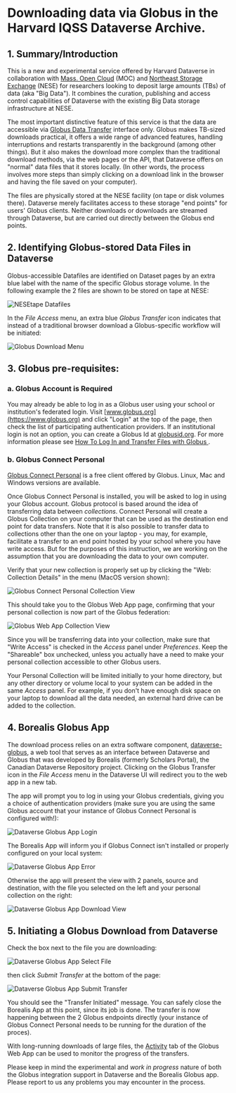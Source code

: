 # Downloading data via Globus in the Harvard IQSS Dataverse Archive.

## 1. Summary/Introduction

This is a new and experimental service offered by Harvard Dataverse in collaboration with [Mass. Open Cloud](https://massopen.cloud/) (MOC) and [Northeast Storage Exchange](https://nese.mghpcc.org/) (NESE) for researchers looking to deposit large amounts (TBs) of data (aka "Big Data"). It combines the curation, publishing and access control capabilities of Dataverse with the existing Big Data storage infrastructure at NESE.

The most important distinctive feature of this service is that the data are accessible via [Globus Data Transfer](https://www.globus.org/data-transfer) interface only. Globus makes TB-sized downloads practical, it offers a wide range of advanced features, handling interruptions and restarts transparently in the background (among other things). But it also makes the download more complex than the traditional download methods, via the web pages or the API, that Dataverse offers on "normal" data files that it stores locally. (In other words, the process involves more steps than simply clicking on a download link in the browser and having the file saved on your computer). 

The files are physically stored at the NESE facility (on tape or disk volumes there). Dataverse merely facilitates access to these storage "end points" for users' Globus clients. Neither downloads or downloads are streamed through Dataverse, but are carried out directly between the Globus end points.

## 2. Identifying Globus-stored Data Files in Dataverse

Globus-accessible Datafiles are identified on Dataset pages by an extra blue label with the name of the specific Globus storage volume. In the following example the 2 files are shown to be stored on tape at NESE: 

![NESEtape Datafiles](NESETapeDatafiles.png)

In the _File Access_ menu, an extra blue _Globus Transfer_ icon indicates that instead of a traditional browser download a Globus-specific workflow will be initiated:

![Globus Download Menu](GlobusDownloadMenu.png)

## 3. Globus pre-requisites:

### a. Globus Account is Required

You may already be able to log in as a Globus user using your school or institution's federated login. Visit [www.globus.org](https://www.globus.org) and click "Login" at the top of the page, then check the list of participating authentication providers. If an institutional login is not an option, you can create a Globus Id at [globusid.org](https://www.globusid.org). For more information please see [How To Log In and Transfer Files with Globus ](https://docs.globus.org/guides/tutorials/manage-files/transfer-files/).

### b. Globus Connect Personal 

[Globus Connect Personal](https://www.globus.org/globus-connect-personal) is a free client offered by Globus. Linux, Mac and Windows versions are available.

Once Globus Connect Personal is installed, you will be asked to log in using your Globus account. Globus protocol is based around the idea of transferring data between _collections_. Connect Personal will create a Globus Collection on your computer that can be used as the destination end point for data transfers. Note that it is also possible to transfer data to collections other than the one on your laptop - you may, for example, facilitate a transfer to an end point hosted by your school where you have write access. But for the purposes of this instruction, we are working on the assumption that you are downloading the data to your own computer. 

Verify that your new collection is properly set up by clicking the "Web: Collection Details" in the menu (MacOS version shown):

![Globus Connect Personal Collection View](GlobusPersonalConnect.png)

This should take you to the Globus Web App page, confirming that your personal collection is now part of the Globus federation:

![Globus Web App Collection View](GlobusWebAppCollection.png)

Since you will be transferring data into your collection, make sure that "Write Access" is checked in the _Access_ panel under _Preferences_. Keep the "Shareable" box unchecked, unless you actually have a need to make your personal collection accessible to other Globus users.

Your Personal Collection will be limited initially to your home directory, but any other directory or volume local to your system can be added in the same _Access_ panel. For example, if you don't have enough disk space on your laptop to download all the data needed, an external hard drive can be added to the collection. 

## 4. Borealis Globus App

The download process relies on an extra software component, [dataverse-globus](https://github.com/scholarsportal/dataverse-globus), a web tool that serves as an interface between Dataverse and Globus that was developed by Borealis (formerly Scholars Portal), the Canadian Dataverse Repository project. Clicking on the Globus Transfer icon in the _File Access_ menu in the Dataverse UI will redirect you to the web app in a new tab.

The app will prompt you to log in using your Globus credentials, giving you a choice of authentication providers (make sure you are using the same Globus account that your instance of Globus Connect Personal is configured with!):

![Dataverse Globus App Login](DataverseGlobusAppLogin.png)

The Borealis App will inform you if Globus Connect isn't installed or properly configured on your local system:

![Dataverse Globus App Error](DataverseGlobusAppError.png)

Otherwise the app will present the view with 2 panels, source and destination, with the file you selected on the left and your personal collection on the right: 

![Dataverse Globus App Download View](DataverseGlobusDownload.png)

## 5. Initiating a Globus Download from Dataverse

Check the box next to the file you are downloading:

![Dataverse Globus App Select File](DataverseGlobusAppFileSelect.png)

then click _Submit Transfer_ at the bottom of the page:

![Dataverse Globus App Submit Transfer](DataverseGlobusAppSubmitDownload.png)

You should see the "Transfer Initiated" message. You can safely close the Borealis App at this point, since its job is done. The transfer is now happening between the 2 Globus endpoints directly (your instance of Globus Connect Personal needs to be running for the duration of the proces).

With long-running downloads of large files, the [Activity](https://app.globus.org/activity) tab of the Globus Web App can be used to monitor the progress of the transfers.

Please keep in mind the experimental and _work in progress_ nature of both the Globus integration support in Dataverse and the Borealis Globus app. Please report to us any problems you may encounter in the process. 